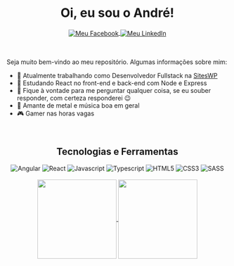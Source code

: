 <div align="center">
  <h1>Oi, eu sou o André!</h1>
</div>

<div align="center">
  <a href="https://www.facebook.com/andre.luiz.56808995/">
    <img align="center" alt="Meu Facebook" src="https://img.shields.io/badge/Facebook-1877F2?style=for-the-badge&logo=facebook&logoColor=white" />
  </a>
  <a href="https://www.linkedin.com/in/andrezigiotti/">
    <img align="center" alt="Meu LinkedIn" src="https://img.shields.io/badge/LinkedIn-0077B5?style=for-the-badge&logo=linkedin&logoColor=white" />
  </a>
</div>

<br/>
<br/>

Seja muito bem-vindo ao meu repositório. Algumas informações sobre mim:

- 🔭 Atualmente trabalhando como Desenvolvedor Fullstack na [SitesWP](https://siteswp.com.br/)
- 🌱 Estudando React no front-end e back-end com Node e Express
- 💬 Fique à vontade para me perguntar qualquer coisa, se eu souber responder, com certeza responderei 😉
- 🤘 Amante de metal e música boa em geral
- 🎮 Gamer nas horas vagas

<br/>

<div align="center">
  <h2>Tecnologias e Ferramentas</h2>
</div>

<div align="center">
  <img alt="Angular" src="https://img.shields.io/badge/Angular-DD0031?style=for-the-badge&logo=angular&logoColor=white" />
  <img alt="React" src="https://img.shields.io/badge/React-56bcd9?style=for-the-badge&logo=react&logoColor=white&fontColor=white" />
  <img alt="Javascript" src="https://img.shields.io/badge/JavaScript-F7DF1E?style=for-the-badge&logo=javascript&logoColor=black" />
  <img alt="Typescript" src="https://img.shields.io/badge/TypeScript-007ACC?style=for-the-badge&logo=typescript&logoColor=white" />
  <img alt="HTML5" src="https://img.shields.io/badge/HTML5-E34F26?style=for-the-badge&logo=html5&logoColor=white" />
  <img alt="CSS3" src="https://img.shields.io/badge/CSS3-1572B6?style=for-the-badge&logo=css3&logoColor=white" />
  <img alt="SASS" src="https://img.shields.io/badge/Sass-CC6699?style=for-the-badge&logo=sass&logoColor=white" />
</div>

<br/>

<div align="center">
  <a href="https://github.com/AndreZigiotti/">
    <img align="center" height="180em" src="https://github-readme-stats.vercel.app/api?username=andrezigiotti&theme=react&border_color=61dafb&show_icons=true" />
  </a>
  <a href="https://github.com/AndreZigiotti/">
    <img align="center" height="180em" src="https://github-readme-stats.vercel.app/api/top-langs/?username=andrezigiotti&theme=react&border_color=61dafb&layout=compact" />
  </a>
</div>
